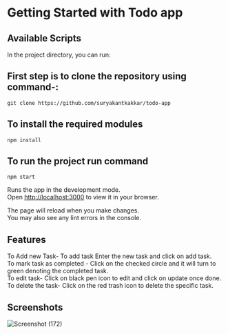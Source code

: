 # Getting Started with Todo app


## Available Scripts

In the project directory, you can run:

## First step is to clone the repository using command-:
`git clone https://github.com/suryakantkakkar/todo-app`

## To install the required modules
`npm install`

## To run the project run command
`npm start`

Runs the app in the development mode.\
Open [http://localhost:3000](http://localhost:3000) to view it in your browser.

The page will reload when you make changes.\
You may also see any lint errors in the console.
## Features

To Add new Task- To add task Enter the new task and click on add task.\
To mark task as completed - Click on the checked circle and it will turn to green denoting the completed task.\
To edit task- Click on black pen icon to edit and click on update once done.\
To delete the task- Click on the red trash icon to delete the specific task.

## Screenshots

![Screenshot (172)](https://github.com/suryakantkakkar/todo-app/assets/55491342/f2350f36-cce2-407e-a23d-d578dfbf8717)
